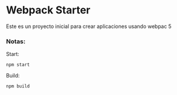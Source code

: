 # Webpack Starter

Este es un proyecto inicial para crear aplicaciones usando webpac 5

### Notas:

Start:
```
npm start
```

Build:
```
npm build
```